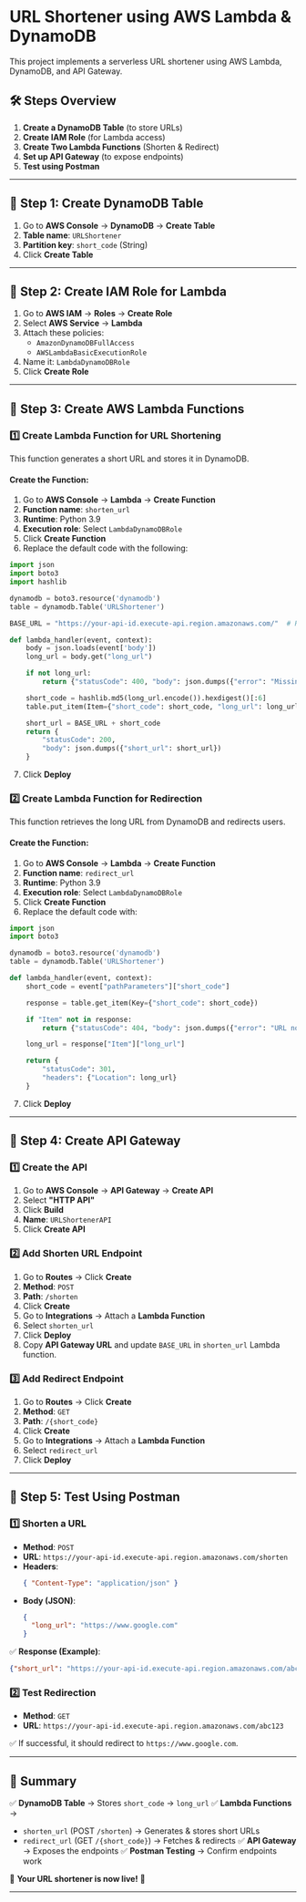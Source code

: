 # URL Shortener using AWS Lambda & DynamoDB

This project implements a serverless URL shortener using AWS Lambda, DynamoDB, and API Gateway.

## 🛠 Steps Overview
1. **Create a DynamoDB Table** (to store URLs)
2. **Create IAM Role** (for Lambda access)
3. **Create Two Lambda Functions** (Shorten & Redirect)
4. **Set up API Gateway** (to expose endpoints)
5. **Test using Postman**

---

## 🔹 Step 1: Create DynamoDB Table
1. Go to **AWS Console** → **DynamoDB** → **Create Table**
2. **Table name**: `URLShortener`
3. **Partition key**: `short_code` (String)
4. Click **Create Table**

---

## 🔹 Step 2: Create IAM Role for Lambda
1. Go to **AWS IAM** → **Roles** → **Create Role**
2. Select **AWS Service** → **Lambda**
3. Attach these policies:
   - `AmazonDynamoDBFullAccess`
   - `AWSLambdaBasicExecutionRole`
4. Name it: `LambdaDynamoDBRole`
5. Click **Create Role**

---

## 🔹 Step 3: Create AWS Lambda Functions

### 1️⃣ Create Lambda Function for URL Shortening
This function generates a short URL and stores it in DynamoDB.

#### Create the Function:
1. Go to **AWS Console** → **Lambda** → **Create Function**
2. **Function name**: `shorten_url`
3. **Runtime**: Python 3.9
4. **Execution role**: Select `LambdaDynamoDBRole`
5. Click **Create Function**
6. Replace the default code with the following:

```python
import json
import boto3
import hashlib

dynamodb = boto3.resource('dynamodb')
table = dynamodb.Table('URLShortener')

BASE_URL = "https://your-api-id.execute-api.region.amazonaws.com/"  # Replace this later

def lambda_handler(event, context):
    body = json.loads(event['body'])
    long_url = body.get("long_url")

    if not long_url:
        return {"statusCode": 400, "body": json.dumps({"error": "Missing long_url"})}

    short_code = hashlib.md5(long_url.encode()).hexdigest()[:6]
    table.put_item(Item={"short_code": short_code, "long_url": long_url})

    short_url = BASE_URL + short_code
    return {
        "statusCode": 200,
        "body": json.dumps({"short_url": short_url})
    }
```

7. Click **Deploy**

### 2️⃣ Create Lambda Function for Redirection
This function retrieves the long URL from DynamoDB and redirects users.

#### Create the Function:
1. Go to **AWS Console** → **Lambda** → **Create Function**
2. **Function name**: `redirect_url`
3. **Runtime**: Python 3.9
4. **Execution role**: Select `LambdaDynamoDBRole`
5. Click **Create Function**
6. Replace the default code with:

```python
import json
import boto3

dynamodb = boto3.resource('dynamodb')
table = dynamodb.Table('URLShortener')

def lambda_handler(event, context):
    short_code = event["pathParameters"]["short_code"]

    response = table.get_item(Key={"short_code": short_code})

    if "Item" not in response:
        return {"statusCode": 404, "body": json.dumps({"error": "URL not found"})}

    long_url = response["Item"]["long_url"]

    return {
        "statusCode": 301,
        "headers": {"Location": long_url}
    }
```

7. Click **Deploy**

---

## 🔹 Step 4: Create API Gateway

### 1️⃣ Create the API
1. Go to **AWS Console** → **API Gateway** → **Create API**
2. Select **"HTTP API"**
3. Click **Build**
4. **Name**: `URLShortenerAPI`
5. Click **Create API**

### 2️⃣ Add Shorten URL Endpoint
1. Go to **Routes** → Click **Create**
2. **Method**: `POST`
3. **Path**: `/shorten`
4. Click **Create**
5. Go to **Integrations** → Attach a **Lambda Function**
6. Select `shorten_url`
7. Click **Deploy**
8. Copy **API Gateway URL** and update `BASE_URL` in `shorten_url` Lambda function.

### 3️⃣ Add Redirect Endpoint
1. Go to **Routes** → Click **Create**
2. **Method**: `GET`
3. **Path**: `/{short_code}`
4. Click **Create**
5. Go to **Integrations** → Attach a **Lambda Function**
6. Select `redirect_url`
7. Click **Deploy**

---

## 🔹 Step 5: Test Using Postman

### 1️⃣ Shorten a URL
- **Method**: `POST`
- **URL**: `https://your-api-id.execute-api.region.amazonaws.com/shorten`
- **Headers**:
  ```json
  { "Content-Type": "application/json" }
  ```
- **Body (JSON)**:
  ```json
  {
    "long_url": "https://www.google.com"
  }
  ```

✅ **Response (Example)**:
```json
{"short_url": "https://your-api-id.execute-api.region.amazonaws.com/abc123"}
```

### 2️⃣ Test Redirection
- **Method**: `GET`
- **URL**: `https://your-api-id.execute-api.region.amazonaws.com/abc123`

✅ If successful, it should redirect to `https://www.google.com`.

---

## 🎯 Summary
✅ **DynamoDB Table** → Stores `short_code` → `long_url`
✅ **Lambda Functions** →
   - `shorten_url` (POST `/shorten`) → Generates & stores short URLs
   - `redirect_url` (GET `/{short_code}`) → Fetches & redirects
✅ **API Gateway** → Exposes the endpoints
✅ **Postman Testing** → Confirm endpoints work

🚀 **Your URL shortener is now live!** 🎉

---
